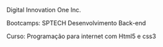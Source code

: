 Digital Innovation One Inc.

Bootcamps: SPTECH Desenvolvimento Back-end

Curso: Programação para internet com Html5 e css3
